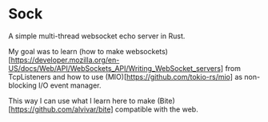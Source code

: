 # Sock

A simple multi-thread websocket echo server in Rust.

My goal was to learn (how to make
websockets)[https://developer.mozilla.org/en-US/docs/Web/API/WebSockets_API/Writing_WebSocket_servers]
from TcpListeners and how to use (MIO)[https://github.com/tokio-rs/mio] as
non-blocking I/O event manager.

This way I can use what I learn here to make
(Bite)[https://github.com/alvivar/bite] compatible with the web.
